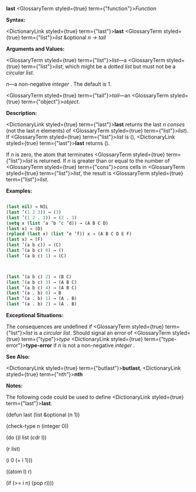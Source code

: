 **last** <GlossaryTerm styled={true} term={"function"}><i>Function</i></GlossaryTerm> 



**Syntax:** 



<DictionaryLink styled={true} term={"last"}><b>last</b></DictionaryLink> <GlossaryTerm styled={true} term={"list"}><i>list</i></GlossaryTerm> &amp;optional *n → tail* 



**Arguments and Values:** 



<GlossaryTerm styled={true} term={"list"}><i>list</i></GlossaryTerm>—a <GlossaryTerm styled={true} term={"list"}><i>list</i></GlossaryTerm>, which might be a *dotted list* but must not be a *circular list*. 



*n*—a non-negative *integer* . The default is 1. 



<GlossaryTerm styled={true} term={"tail"}><i>tail</i></GlossaryTerm>—an <GlossaryTerm styled={true} term={"object"}><i>object</i></GlossaryTerm>. 



**Description:** 



<DictionaryLink styled={true} term={"last"}><b>last</b></DictionaryLink> returns the last *n conses* (not the last *n* elements) of <GlossaryTerm styled={true} term={"list"}><i>list</i></GlossaryTerm>). If <GlossaryTerm styled={true} term={"list"}><i>list</i></GlossaryTerm> is (), <DictionaryLink styled={true} term={"last"}><b>last</b></DictionaryLink> returns (). 



If *n* is zero, the atom that terminates <GlossaryTerm styled={true} term={"list"}><i>list</i></GlossaryTerm> is returned. If *n* is greater than or equal to the number of <GlossaryTerm styled={true} term={"cons"}><i>cons</i></GlossaryTerm> cells in <GlossaryTerm styled={true} term={"list"}><i>list</i></GlossaryTerm>, the result is <GlossaryTerm styled={true} term={"list"}><i>list</i></GlossaryTerm>. 



**Examples:**
```lisp

(last nil) → NIL 
(last ’(1 2 3)) → (3) 
(last ’(1 2 . 3)) → (2 . 3) 
(setq x (list ’a ’b ’c ’d)) → (A B C D) 
(last x) → (D) 
(rplacd (last x) (list ’e ’f)) x → (A B C D E F) 
(last x) → (F) 
(last ’(a b c)) → (C) 
(last ’(a b c) 0) → () 
(last ’(a b c) 1) → (C) 



(last ’(a b c) 2) → (B C) 
(last ’(a b c) 3) → (A B C) 
(last ’(a b c) 4) → (A B C) 
(last ’(a . b) 0) → B 
(last ’(a . b) 1) → (A . B) 
(last ’(a . b) 2) → (A . B) 

```
**Exceptional Situations:** 



The consequences are undefined if <GlossaryTerm styled={true} term={"list"}><i>list</i></GlossaryTerm> is a *circular list*. Should signal an error of <GlossaryTerm styled={true} term={"type"}><i>type</i></GlossaryTerm> <DictionaryLink styled={true} term={"type-error"}><b>type-error</b></DictionaryLink> if *n* is not a non-negative *integer* . 



**See Also:** 



<DictionaryLink styled={true} term={"butlast"}><b>butlast</b></DictionaryLink>, <DictionaryLink styled={true} term={"nth"}><b>nth</b></DictionaryLink> 



**Notes:** 



The following code could be used to define <DictionaryLink styled={true} term={"last"}><b>last</b></DictionaryLink>. 



(defun last (list &amp;optional (n 1)) 



(check-type n (integer 0)) 



(do ((l list (cdr l)) 



(r list) 



(i 0 (+ i 1))) 



((atom l) r) 



(if (&gt;= i n) (pop r)))) 



